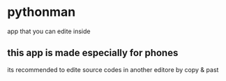 # pythonman
app that you can edite inside 
## this app is made especially for phones
its recommended to edite source codes in another editore by copy & past

